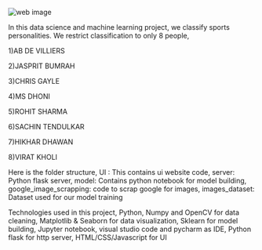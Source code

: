 ![web image](https://github.com/AreenJain/SportsPlayerFaceRecognition/assets/132453646/f7342ec8-e558-457f-8b2a-d800229f3385)

In this data science and machine learning project, we classify sports personalities. We restrict classification to only 8 people,


1)AB DE VILLIERS

2)JASPRIT BUMRAH

3)CHRIS GAYLE

4)MS DHONI

5)ROHIT SHARMA

6)SACHIN TENDULKAR

7)HIKHAR DHAWAN

8)VIRAT KHOLI



Here is the folder structure,
UI : This contains ui website code, 
server: Python flask server, 
model: Contains python notebook for model building, 
google_image_scrapping: code to scrap google for images, 
images_dataset: Dataset used for our model training

Technologies used in this project,
Python, 
Numpy and OpenCV for data cleaning, 
Matplotlib & Seaborn for data visualization, 
Sklearn for model building, 
Jupyter notebook, visual studio code and pycharm as IDE, 
Python flask for http server, 
HTML/CSS/Javascript for UI
